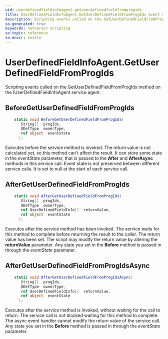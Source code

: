 ```yaml
---
uid: userdefinedfieldinfoagent-getuserdefinedfieldfromprogids
title: UserDefinedFieldInfoAgent.GetUserDefinedFieldFromProgIds event method
description: Scripting events called on the GetUserDefinedFieldFromProgIds method on the UserDefinedFieldInfoAgent service agent.
so.generated: true
keywords: netserver scripting
so.topic: reference
so.envir: onsite
---
```

# UserDefinedFieldInfoAgent.GetUserDefinedFieldFromProgIds

Scripting events called on the <see cref='M:IUserDefinedFieldInfoAgent.GetUserDefinedFieldFromProgIds'>GetUserDefinedFieldFromProgIds</see> method on the <see cref='IUserDefinedFieldInfoAgent'>IUserDefinedFieldInfoAgent</see>  service agent.

## BeforeGetUserDefinedFieldFromProgIds
```cs
    static void BeforeGetUserDefinedFieldFromProgIds(
       String[]  progIds,
       UDefType  ownerType,
       ref object  eventState
      );
```
Executes before the service method is invoked.
The return value is not calculated yet, so this method can't affect the result.
It can store some state in the *eventState* parameter, that is passed to the **After** and **AfterAsync** methods in this service call.
Event state is not preserved between different service calls. It is set to null at the start of each service call.
## AfterGetUserDefinedFieldFromProgIds
```cs
    static void AfterGetUserDefinedFieldFromProgIds(
       String[]  progIds,
       UDefType  ownerType,
       ref UserDefinedFieldInfo[]  returnValue,
       ref object  eventState
      );
```
Executes after the service method has been invoked. The service waits for this method to complete before returning the result to the caller.
The return value has been set. The script may modify the return value by altering the **returnValue** parameter.
Any state you set in the **Before** method is passed in through the *eventState* parameter.
## AfterGetUserDefinedFieldFromProgIdsAsync
```cs
    static void AfterGetUserDefinedFieldFromProgIdsAsync(
       String[]  progIds,
       UDefType  ownerType,
       ref UserDefinedFieldInfo[]  returnValue,
       ref object  eventState
      );
```
Executes after the service method is invoked, without waiting for the call to return.
The service call is not blocked waiting for this method to complete.
The async event handler cannot modify the return value of the service call.
Any state you set in the **Before** method is passed in through the *eventState* parameter.

